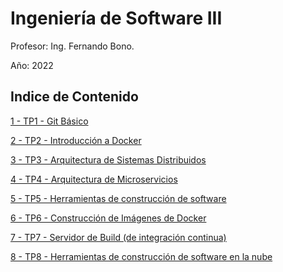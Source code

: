 # Ingeniería de Software III 

Profesor: Ing. Fernando Bono.

Año: 2022

## Indice de Contenido

[1 - TP1 - Git Básico](/TP1/Ejercicios_TP1.md)

[2 - TP2 - Introducción a Docker](/TP2/Ejercicios_TP2.md)

[3 - TP3 - Arquitectura de Sistemas Distribuidos](/Ejercicios_TP3.md)

[4 - TP4 - Arquitectura de Microservicios](/TP3/Ejercicios_TP4.md)

[5 - TP5 - Herramientas de construcción de software](/TP5/Ejercicios_TP5.md)

[6 - TP6 - Construcción de Imágenes de Docker](/TP6/Ejercicios_TP6.md) 

[7 - TP7 - Servidor de Build (de integración continua)](/TP7/Ejercicios_TP7.md)

[8 - TP8 - Herramientas de construcción de software en la nube](/TP8/Ejercicios_TP8.md)
